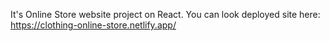 It's Online Store website project on React.
You can look deployed site here: https://clothing-online-store.netlify.app/
